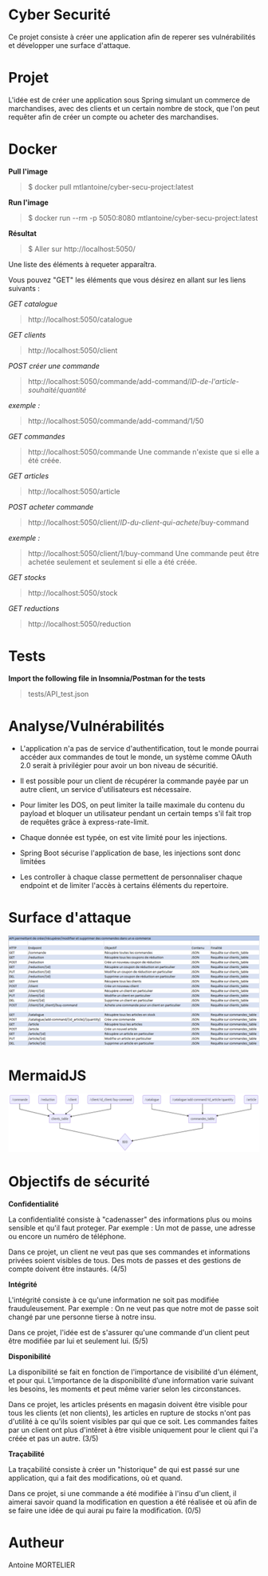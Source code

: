 # Cyber Securité

Ce projet consiste à créer une application afin de reperer ses vulnérabilités et développer une surface d'attaque.

# Projet

L'idée est de créer une application sous Spring simulant un commerce de marchandises, avec des clients et un certain nombre de stock, que l'on peut requêter afin de créer un compte ou acheter des marchandises.

# Docker

**Pull l'image**

> $ docker pull mtlantoine/cyber-secu-project:latest

**Run l'image**

> $ docker run --rm -p 5050:8080 mtlantoine/cyber-secu-project:latest

**Résultat**

> $ Aller sur http://localhost:5050/

Une liste des éléments à requeter apparaîtra.

Vous pouvez "GET" les éléments que vous désirez en allant sur les liens suivants :

_GET catalogue_

> http://localhost:5050/catalogue

_GET clients_

> http://localhost:5050/client

_POST créer une commande_

> http://localhost:5050/commande/add-command/_ID-de-l'article-souhaité_/_quantité_

_exemple :_

> http://localhost:5050/commande/add-command/1/50

_GET commandes_

> http://localhost:5050/commande
> Une commande n'existe que si elle a été créée.

_GET articles_

> http://localhost:5050/article

_POST acheter commande_

> http://localhost:5050/client/_ID-du-client-qui-achete_/buy-command

_exemple :_

> http://localhost:5050/client/1/buy-command
> Une commande peut être achetée seulement et seulement si elle a été créée.

_GET stocks_

> http://localhost:5050/stock

_GET reductions_

> http://localhost:5050/reduction

# Tests

**Import the following file in Insomnia/Postman for the tests**

> tests/API_test.json

# Analyse/Vulnérabilités

- L'application n'a pas de service d'authentification, tout le monde pourrai accéder aux commandes de tout le monde, un système comme OAuth 2.0 serait à privilégier pour avoir un bon niveau de sécuritié.

- Il est possible pour un client de récupérer la commande payée par un autre client, un service d'utilisateurs est nécessaire.

- Pour limiter les DOS, on peut limiter la taille maximale du contenu du payload et bloquer un utilisateur pendant un certain temps s'il fait trop de requêtes grâce à express-rate-limit.

- Chaque donnée est typée, on est vite limité pour les injections.

- Spring Boot sécurise l'application de base, les injections sont donc limitées

- Les controller à chaque classe permettent de personnaliser chaque endpoint et de limiter l'accès à certains éléments du repertoire.

# Surface d'attaque

![Screenshot](assets/surface_attaque.png)

# MermaidJS

![Screenshot](assets/mermaid.png)

# Objectifs de sécurité

**Confidentialité**

La confidentialité consiste à "cadenasser" des informations plus ou moins sensible et qu'il faut proteger.
Par exemple : Un mot de passe, une adresse ou encore un numéro de téléphone.

Dans ce projet, un client ne veut pas que ses commandes et informations privées soient visibles de tous.
Des mots de passes et des gestions de compte doivent être instaurés.
(4/5)

**Intégrité**

L'intégrité consiste à ce qu'une information ne soit pas modifiée frauduleusement.
Par exemple : On ne veut pas que notre mot de passe soit changé par une personne tierse à notre insu.

Dans ce projet, l'idée est de s'assurer qu'une commande d'un client peut être modifiée par lui et seulement lui.
(5/5)

**Disponibilité**

La disponibilité se fait en fonction de l'importance de visibilité d'un élément, et pour qui.
L’importance de la disponibilité d’une information varie suivant les besoins, les moments et peut même varier selon les circonstances.

Dans ce projet, les articles présents en magasin doivent être visible pour tous les clients (et non clients),
les articles en rupture de stocks n'ont pas d'utilité à ce qu'ils soient visibles par qui que ce soit.
Les commandes faites par un client ont plus d'intêret à être visible uniquement pour le client qui l'a créée et pas un autre.
(3/5)

**Traçabilité**

La traçabilité consiste à créer un "historique" de qui est passé sur une application, qui a fait des modifications, où et quand.

Dans ce projet, si une commande a été modifiée à l'insu d'un client, il aimerai savoir quand la modification en question a été réalisée et où afin de se faire une idée de qui aurai pu faire la modification.
(0/5)

# Autheur

Antoine MORTELIER

